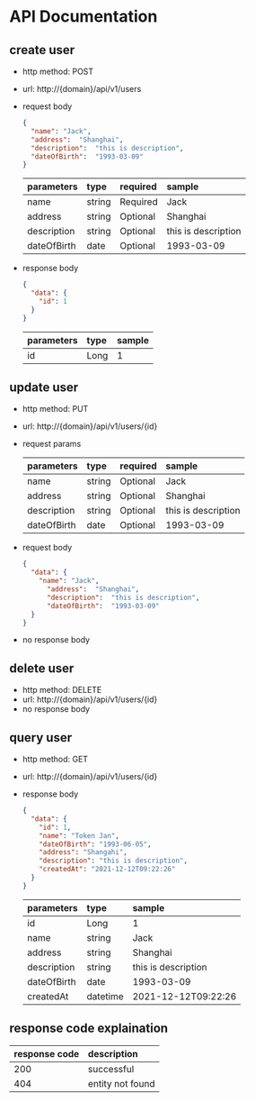 # API Documentation
## create user
- http method: POST
- url: http://{domain}/api/v1/users
- request body		
    ```json
    {
      "name": "Jack",
      "address":  "Shanghai",
      "description":  "this is description",
      "dateOfBirth":  "1993-03-09"
    }
    ```

  parameters				    |type		|required   |sample
  :----						|:---		|:------    |:------	
  name						|string		|Required	|Jack
  address					    |string		|Optional	|Shanghai
  description				    |string		|Optional	|this is description
  dateOfBirth				    |date		|Optional   |1993-03-09

- response body		
    ```json
    {
      "data": {
        "id": 1
      }
    }
    ```
  parameters				    |type	        |sample
  :----						|:---	        |:------
  id                          |Long           |1

## update user
- http method: PUT
- url: http://{domain}/api/v1/users/{id}
- request params

  parameters				    |type		|required   |sample
  :----						    |:---		|:------    |:------	
  name						    |string		|Optional	|Jack
  address					    |string		|Optional	|Shanghai
  description				    |string		|Optional	|this is description
  dateOfBirth				    |date		|Optional   |1993-03-09

- request body
    ```json
    {
      "data": {
        "name": "Jack",
          "address":  "Shanghai",
          "description":  "this is description",
          "dateOfBirth":  "1993-03-09"
      }
    }
    ```
  
- no response body

## delete user
- http method: DELETE
- url: http://{domain}/api/v1/users/{id}
- no response body

## query user
- http method: GET
- url: http://{domain}/api/v1/users/{id}
- response body
    ```json
    {
      "data": {
        "id": 1,
        "name": "Token Jan",
        "dateOfBirth": "1993-06-05",
        "address": "Shangahi",
        "description": "this is description",
        "createdAt": "2021-12-12T09:22:26"
      }
    }
    ```

    parameters				    |type	        |sample
    :----						|:---	        |:------
    id                          |Long           |1
    name						|string	    	|Jack
    address					    |string	    	|Shanghai
    description				    |string	        |this is description
    dateOfBirth				    |date	        |1993-03-09
    createdAt				    |datetime	    |2021-12-12T09:22:26
    

## response code explaination
response code	|description
:----	|:---
200		|successful
404		|entity not found
